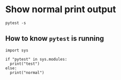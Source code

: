 # Show normal print output

```
pytest -s
```

## How to know `pytest` is running
```
import sys

if "pytest" in sys.modules:
  print("test")
else:
  print("normal")
```

